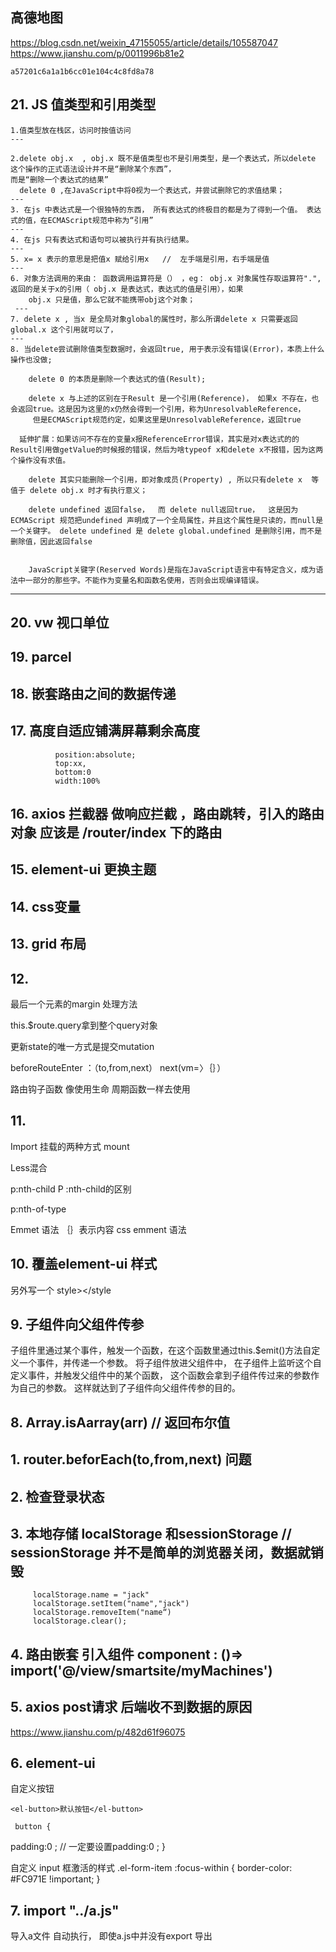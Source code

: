 
## 高德地图
   https://blog.csdn.net/weixin_47155055/article/details/105587047
   https://www.jianshu.com/p/0011996b81e2
 
 	a57201c6a1a1b6cc01e104c4c8fd8a78


## 21. JS 值类型和引用类型
    1.值类型放在栈区，访问时按值访问
    ---

    2.delete obj.x  , obj.x 既不是值类型也不是引用类型，是一个表达式，所以delete 这个操作的正式语法设计并不是“删除某个东西”，
    而是“删除一个表达式的结果” 
      delete 0 ,在JavaScript中将0视为一个表达式，并尝试删除它的求值结果；
    ---
    3. 在js 中表达式是一个很独特的东西， 所有表达式的终极目的都是为了得到一个值。 表达式的值，在ECMAScript规范中称为“引用”
    ---
    4. 在js 只有表达式和语句可以被执行并有执行结果。
    ---
    5. x= x 表示的意思是把值x 赋给引用x   //  左手端是引用，右手端是值
    ---
    6. 对象方法调用的来由： 函数调用运算符是（） ，eg： obj.x 对象属性存取运算符".",返回的是关于x的引用（ obj.x 是表达式，表达式的值是引用），如果
        obj.x 只是值，那么它就不能携带obj这个对象；
     --- 
    7. delete x , 当x 是全局对象global的属性时，那么所谓delete x 只需要返回global.x 这个引用就可以了，
    ---
    8. 当delete尝试删除值类型数据时，会返回true, 用于表示没有错误(Error)，本质上什么操作也没做;

        delete 0 的本质是删除一个表达式的值(Result);

        delete x 与上述的区别在于Result 是一个引用(Reference)， 如果x 不存在，也会返回true。这是因为这里的x仍然会得到一个引用，称为UnresolvableReference，
         但是ECMAScript规范约定，如果这里是UnresolvableReference，返回true
        
      延伸扩展：如果访问不存在的变量x报ReferenceError错误，其实是对x表达式的的Result引用做getValue的时候报的错误，然后为啥typeof x和delete x不报错，因为这两个操作没有求值。

        delete 其实只能删除一个引用，即对象成员(Property) , 所以只有delete x  等值于 delete obj.x 时才有执行意义；

        delete undefined 返回false，  而 delete null返回true，  这是因为ECMAScript 规范把undefined 声明成了一个全局属性，并且这个属性是只读的，而null是一个关键字。 delete undefined 是 delete global.undefined 是删除引用，而不是删除值，因此返回false 


        JavaScript关键字(Reserved Words)是指在JavaScript语言中有特定含义，成为语法中一部分的那些字。不能作为变量名和函数名使用，否则会出现编译错误。

        

     


 



---
## 20. vw 视口单位
## 19. parcel
## 18. 嵌套路由之间的数据传递
## 17.  高度自适应铺满屏幕剩余高度 
              position:absolute;
              top:xx,
              bottom:0
              width:100%
               
## 16. axios 拦截器 做响应拦截 ，路由跳转，引入的路由对象 应该是 /router/index 下的路由
## 15. element-ui 更换主题
## 14. css变量
## 13. grid 布局


## 12. 
 
 最后一个元素的margin 处理方法

this.$route.query拿到整个query对象

更新state的唯一方式是提交mutation

beforeRouteEnter ：（to,from,next）
next(vm=〉｛｝）

路由钩子函数 像使用生命 周期函数一样去使用






## 11. 
Import
挂载的两种方式 mount

Less混合

p:nth-child
P :nth-child的区别

p:nth-of-type 

Emmet  语法
｛｝表示内容
css emment 语法

## 10. 覆盖element-ui 样式  

另外写一个  style></style

## 9. 子组件向父组件传参
   子组件里通过某个事件，触发一个函数，在这个函数里通过this.$emit()方法自定义一个事件，并传递一个参数。 将子组件放进父组件中， 在子组件上监听这个自定义事件，并触发父组件中的某个函数，
   这个函数会拿到子组件传过来的参数作为自己的参数。 这样就达到了子组件向父组件传参的目的。 
## 8. Array.isAarray(arr)  // 返回布尔值

## 1.  router.beforEach(to,from,next)  问题

## 2.  检查登录状态

##  3.  本地存储  localStorage 和sessionStorage   //  sessionStorage  并不是简单的浏览器关闭，数据就销毁


         localStorage.name = "jack" 
         localStorage.setItem("name","jack")
         localStorage.removeItem("name“)
         localStorage.clear();



## 4.  路由嵌套  引入组件  component : ()=> import('@/view/smartsite/myMachines')

         
 ## 5. axios  post请求 后端收不到数据的原因
  https://www.jianshu.com/p/482d61f96075


## 6.   element-ui  

自定义按钮  

    <el-button>默认按钮</el-button> 

     button {
   padding:0  ;    //  一定要设置padding:0 ;
}

自定义  input 框激活的样式
 .el-form-item :focus-within {
                border-color: #FC971E !important;
            }

## 7. import "../a.js" 
 导入a文件 自动执行， 即使a.js中并没有export 导出 






